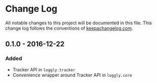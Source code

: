 # Change Log
All notable changes to this project will be documented in this file. This change log follows the conventions of [keepachangelog.com](http://keepachangelog.com/).

## 0.1.0 - 2016-12-22
### Added
- Tracker API in `loggly.tracker`
- Convenience wrapper around Tracker API in `loggly.core`
